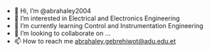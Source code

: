 - 👋 Hi, I’m @abrahaley2004
- 👀 I’m interested in Electrical and Electronics Engineering 
- 🌱 I’m currently learning Control and Instrumentation Engineering 
- 💞️ I’m looking to collaborate on ...
- 📫 How to reach me  abrahaley.gebrehiwot@adu.edu.et

<!---
abrahaley2004/abrahaley2004 is a ✨ special ✨ repository because its `README.md` (this file) appears on your GitHub profile.
You can click the Preview link to take a look at your changes.
--->
